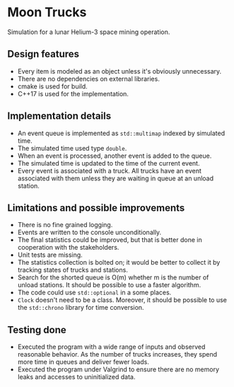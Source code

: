 # Moon Trucks

Simulation for a lunar Helium-3 space mining operation.

## Design features

* Every item is modeled as an object unless it's obviously unnecessary.
* There are no dependencies on external libraries.
* cmake is used for build.
* C++17 is used for the implementation.

## Implementation details

* An event queue is implemented as `std::multimap` indexed by simulated time.
* The simulated time used type `double`.
* When an event is processed, another event is added to the queue.
* The simulated time is updated to the time of the current event.
* Every event is associated with a truck. All trucks have an event associated
with them unless they are waiting in queue at an unload station.

## Limitations and possible improvements

* There is no fine grained logging.
* Events are written to the console unconditionally.
* The final statistics could be improved, but that is better done in
cooperation with the stakeholders.
* Unit tests are missing.
* The statistics collection is bolted on; it would be better to collect it
by tracking states of trucks and stations.
* Search for the shorted queue is O(m) whether m is the number of unload
stations. It should be possible to use a faster algorithm.
* The code could use `std::optional` in a some places.
* `Clock` doesn't need to be a class. Moreover, it should be possible to use
the `std::chrono` library for time conversion.

## Testing done

* Executed the program with a wide range of inputs and observed reasonable
behavior. As the number of trucks increases, they spend more time in queues and
deliver fewer loads.
* Executed the program under Valgrind to ensure there are no memory leaks and
accesses to uninitialized data.
